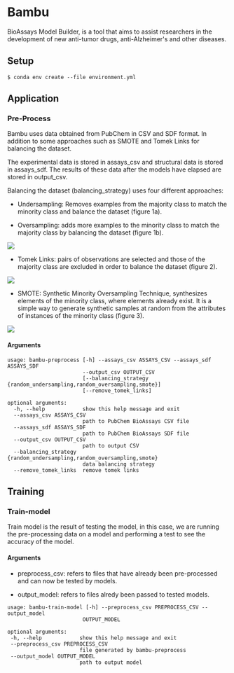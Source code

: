 # Bambu

BioAssays Model Builder, is a tool that aims to assist researchers in the development of new anti-tumor drugs, anti-Alzheimer's and other diseases. 

## Setup 
```
$ conda env create --file environment.yml
```
## Application
### Pre-Process

Bambu uses data obtained from PubChem in CSV and SDF format. In addition to some approaches such as SMOTE and Tomek Links for balancing the dataset.

The experimental data is stored in assays_csv and structural data is stored in assays_sdf.
The results of these data after the models have elapsed are stored in output_csv.

Balancing the dataset (balancing_strategy) uses four different approaches:

* Undersampling: Removes examples from the majority class to match the minority class and balance the dataset (figure 1a).

* Oversampling: adds more examples to the minority class to match the majority class by balancing the dataset (figure 1b).

![](https://miro.medium.com/max/725/1*7xf9e1EaoK5n05izIFBouA.png)

* Tomek Links: pairs of observations are selected and those of the majority class are excluded in order to balance the dataset (figure 2). 

![](https://raw.githubusercontent.com/rafjaa/machine_learning_fecib/master/src/static/img/tomek.png?v=2)

* SMOTE: Synthetic Minority Oversampling Technique, synthesizes elements of the minority class, where elements already exist. It is a simple way to generate synthetic samples at random from the attributes of instances of the minority class (figure 3). 

![](https://miro.medium.com/max/734/1*yRumRhn89acByodBz0H7oA.png)

#### Arguments

```
usage: bambu-preprocess [-h] --assays_csv ASSAYS_CSV --assays_sdf ASSAYS_SDF
                        --output_csv OUTPUT_CSV
                        [--balancing_strategy {random_undersampling,random_oversampling,smote}]
                        [--remove_tomek_links]

optional arguments:
  -h, --help            show this help message and exit
  --assays_csv ASSAYS_CSV
                        path to PubChem BioAssays CSV file
  --assays_sdf ASSAYS_SDF
                        path to PubChem BioAssays SDF file
  --output_csv OUTPUT_CSV
                        path to output CSV
  --balancing_strategy {random_undersampling,random_oversampling,smote}
                        data balancing strategy
  --remove_tomek_links  remove tomek links
  ```

## Training 

### Train-model 

Train model is the result of testing the model, in this case, we are running the pre-processing data on a model and performing a test to see the accuracy of the model. 

#### Arguments 

* preprocess_csv: refers to files that have already been pre-processed and can now be tested by models. 

* output_model: refers to files alredy been passed to tested models. 

 ```
 usage: bambu-train-model [-h] --preprocess_csv PREPROCESS_CSV --output_model
                         OUTPUT_MODEL

optional arguments:
  -h, --help            show this help message and exit
  --preprocess_csv PREPROCESS_CSV
                        file generated by bambu-preprocess
  --output_model OUTPUT_MODEL
                        path to output model
                        
 ```




